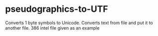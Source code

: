 # pseudographics-to-UTF
Converts 1 byte symbols to Unicode.
Converts text from file and put it to another file.
386 intel file given as an example
